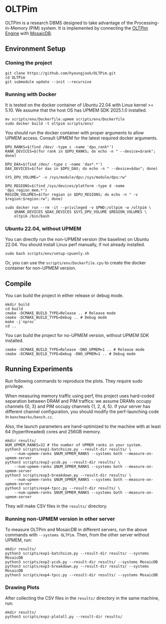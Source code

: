 # OLTPim

OLTPim is a research DBMS designed to take advantage of the Processing-in-Memory (PIM) system.
It is implemented by connecting the [OLTPim Engine](https://github.com/hyoungjook/oltpim-engine) with [MosaicDB](https://github.com/sfu-dis/mosaicdb).

## Environment Setup

### Cloning the project
```shell
git clone https://github.com/hyoungjook/OLTPim.git
cd OLTPim
git submodule update --init --recursive
```

### Running with Docker
It is tested on the docker container of Ubuntu 22.04 with Linux kernel >= 5.10.
We assume that the host OS has UPMEM SDK 2025.1.0 installed.
```shell
mv scripts/env/Dockerfile.upmem scripts/env/Dockerfile
sudo docker build -t oltpim scripts/env/
```

You should run the docker container with proper arguments to allow UPMEM access.
Consult UPMEM for the latest required docker arguments.
```shell
DPU_RANKS=$(find /dev/ -type c -name 'dpu_rank*')
RANK_DEVICES=$(for rank in $DPU_RANKS; do echo -n " --device=$rank"; done)

DPU_DAX=$(find /dev/ -type c -name 'dax*.*')
DAX_DEVICES=$(for dax in $DPU_DAX; do echo -n " --device=$dax"; done)

SYS_DPU_VOLUME=" -v /sys/module/dpu:/sys/module/dpu:rw"

DPU_REGIONS=$(find /sys/devices/platform -type d -name 'dpu_region_mem.*')
REGION_VOLUMES=$(for region in $DPU_REGIONS; do echo -n " -v $region:$region:rw"; done)

sudo docker run --rm -it --privileged -v $PWD:/oltpim -w /oltpim \
    $RANK_DEVICES $DAX_DEVICES $SYS_DPU_VOLUME $REGION_VOLUMES \
    oltpim /bin/bash 
```

### Ubuntu 22.04, without UPMEM
You can directly run the non-UPMEM version (the baseline) on Ubuntu 22.04.
You should install Linux perf manually, if not already installed.
```shell
sudo bash scripts/env/setup-cpuonly.sh
```

Or, you can use the `scripts/env/Dockerfile.cpu` to create the docker container for non-UPMEM version.

## Compile

You can build the project in either release or debug mode.

```shell
mkdir build
cd build
cmake -DCMAKE_BUILD_TYPE=Release .. # Release mode
cmake -DCMAKE_BUILD_TYPE=Debug .. # Debug mode
make -j`nproc`
cd ..
```

You can build the project for no-UPMEM version, without UPMEM SDK installed.

```shell
cmake -DCMAKE_BUILD_TYPE=Release -DNO_UPMEM=1 .. # Release mode
cmake -DCMAKE_BUILD_TYPE=Debug -DNO_UPMEM=1 .. # Debug mode
```

## Running Experiments

Run following commands to reproduce the plots. They require sudo privilege.

When measuring memory traffic using perf, this project uses hard-coded separation
between DRAM and PIM traffics: we assume DRAMs occupy channels {0, 3} and PIM occupy channels {1, 2, 4, 5}.
If your server has different channel configuration, you should modify the perf-launching code in `benchmarks/bench.cc`.

Also, the launch parameters are hand-optimized to the machine with at least 64 (hyperthreaded) cores and 256GB memory.

```shell
mkdir results/
NUM_UPMEM_RANKS=32 # the number of UPMEM ranks in your system.
python3 scripts/exp1-batchsize.py --result-dir results/ \
    --num-upmem-ranks $NUM_UPMEM_RANKS --systems both --measure-on-upmem-server
python3 scripts/exp2-ycsb.py --result-dir results/ \
    --num-upmem-ranks $NUM_UPMEM_RANKS --systems both --measure-on-upmem-server
python3 scripts/exp3-breakdown.py --result-dir results/ \
    --num-upmem-ranks $NUM_UPMEM_RANKS --systems both --measure-on-upmem-server
python3 scripts/exp4-tpcc.py --result-dir results/ \
    --num-upmem-ranks $NUM_UPMEM_RANKS --systems both --measure-on-upmem-server
```

They will make CSV files in the `results/` directory.

### Running non-UPMEM version in other server

To measure OLTPim and MosaicDB in different servers, run the above commands with `--systems OLTPim`.
Then, from the other server without UPMEM, run:

```shell
mkdir results/
python3 scripts/exp1-batchsize.py --result-dir results/ --systems MosaicDB
python3 scripts/exp2-ycsb.py --result-dir results/ --systems MosaicDB
python3 scripts/exp3-breakdown.py --result-dir results/ --systems MosaicDB
python3 scripts/exp4-tpcc.py --result-dir results/ --systems MosaicDB
```

### Drawing Plots

After collecting the CSV files in the `results/` directory in the same machine, run:

```shell
mkdir results/
python3 scripts/expz-plotall.py --result-dir results/
```
